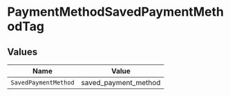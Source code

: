 # PaymentMethodSavedPaymentMethodTag


## Values

| Name                 | Value                |
| -------------------- | -------------------- |
| `SavedPaymentMethod` | saved_payment_method |